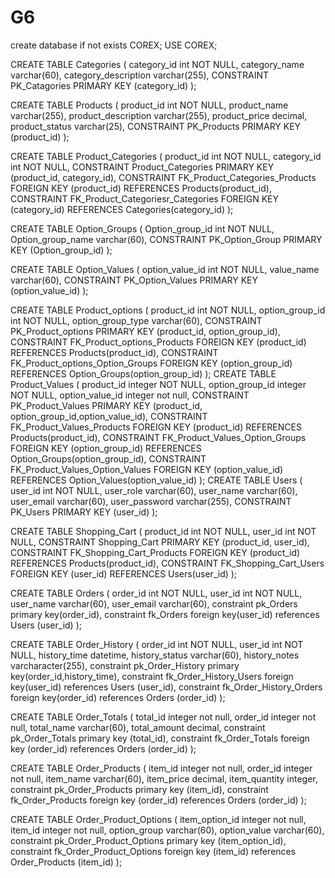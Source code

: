 # G6
create database if not exists COREX;
USE COREX;

CREATE TABLE Categories (
category_id int NOT NULL,
category_name varchar(60),
category_description varchar(255),
CONSTRAINT PK_Catagories PRIMARY KEY (category_id)
);

CREATE TABLE Products (
product_id int NOT NULL,
product_name varchar(255),
product_description varchar(255),
product_price decimal,
product_status varchar(25),
CONSTRAINT PK_Products PRIMARY KEY (product_id)
);

CREATE TABLE Product_Categories (
product_id int NOT NULL,
category_id int NOT NULL,
CONSTRAINT Product_Categories PRIMARY KEY (product_id, category_id),
CONSTRAINT FK_Product_Categories_Products FOREIGN KEY (product_id) REFERENCES Products(product_id),
CONSTRAINT FK_Product_Categoriesr_Categories FOREIGN KEY (category_id) REFERENCES Categories(category_id)
);

CREATE TABLE Option_Groups (
Option_group_id int NOT NULL,
Option_group_name varchar(60),
CONSTRAINT PK_Option_Group PRIMARY KEY (Option_group_id)
);

CREATE TABLE Option_Values (
option_value_id int NOT NULL,
value_name varchar(60),
CONSTRAINT PK_Option_Values PRIMARY KEY (option_value_id)
);

CREATE TABLE Product_options (
product_id int NOT NULL,
option_group_id int NOT NULL,
option_group_type varchar(60),
CONSTRAINT PK_Product_options PRIMARY KEY (product_id, option_group_id),
CONSTRAINT FK_Product_options_Products FOREIGN KEY (product_id) REFERENCES Products(product_id),
CONSTRAINT FK_Product_options_Option_Groups FOREIGN KEY (option_group_id) REFERENCES Option_Groups(option_group_id)
);
CREATE TABLE Product_Values (
product_id integer NOT NULL,
option_group_id integer NOT NULL,
option_value_id integer not null,
CONSTRAINT PK_Product_Values PRIMARY KEY (product_id, option_group_id,option_value_id),
CONSTRAINT FK_Product_Values_Products FOREIGN KEY (product_id) REFERENCES Products(product_id),
CONSTRAINT FK_Product_Values_Option_Groups FOREIGN KEY (option_group_id) REFERENCES Option_Groups(option_group_id),
CONSTRAINT FK_Product_Values_Option_Values FOREIGN KEY (option_value_id) REFERENCES Option_Values(option_value_id)
);
CREATE TABLE Users (
user_id int NOT NULL,
user_role varchar(60),
user_name varchar(60),
user_email varchar(60),
user_password varchar(255),
CONSTRAINT PK_Users PRIMARY KEY (user_id)
);

CREATE TABLE Shopping_Cart (
product_id int NOT NULL,
user_id int NOT NULL,
CONSTRAINT Shopping_Cart PRIMARY KEY (product_id, user_id),
CONSTRAINT FK_Shopping_Cart_Products FOREIGN KEY (product_id) REFERENCES Products(product_id),
CONSTRAINT FK_Shopping_Cart_Users FOREIGN KEY (user_id) REFERENCES Users(user_id)
);

CREATE TABLE Orders (
order_id int NOT NULL,
user_id int NOT NULL,
user_name varchar(60),
user_email varchar(60),
constraint pk_Orders primary key(order_id),
constraint fk_Orders foreign key(user_id) references Users (user_id)
);

CREATE TABLE Order_History (
order_id int NOT NULL,
user_id int NOT NULL,
history_time datetime,
history_status varchar(60),
history_notes varcharacter(255),
constraint pk_Order_History primary key(order_id,history_time),
constraint fk_Order_History_Users foreign key(user_id) references Users (user_id),
constraint fk_Order_History_Orders foreign key(order_id) references Orders (order_id)
);

CREATE TABLE Order_Totals (
total_id integer not null,
order_id integer not null,
total_name varchar(60),
total_amount decimal,
constraint pk_Order_Totals primary key (total_id),
constraint fk_Order_Totals foreign key (order_id) references Orders (order_id)
);

CREATE TABLE Order_Products (
item_id integer not null,
order_id integer not null,
item_name varchar(60),
item_price decimal,
item_quantity integer,
constraint pk_Order_Products primary key (item_id),
constraint fk_Order_Products foreign key (order_id) references Orders (order_id)
);
 
CREATE TABLE Order_Product_Options (
item_option_id integer not null,
item_id integer not null,
option_group varchar(60),
option_value varchar(60),
constraint pk_Order_Product_Options primary key (item_option_id),
constraint fk_Order_Product_Options foreign key (item_id) references Order_Products (item_id)
);

